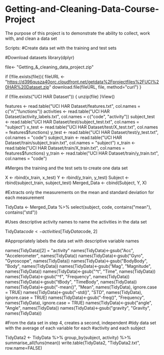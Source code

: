 # Getting-and-Cleaning-Data-Course-Project
The purpose of this project is to demonstrate the ability to collect, work with, and clean a data set

Scripts:
#Create data set with the training and test sets

#Download datasets
library(dplyr)

file<- "Getting_&_cleaning_data_project.zip"

if (!file.exists(file)){
  fileURL <- "https://d396qusza40orc.cloudfront.net/getdata%2Fprojectfiles%2FUCI%20HAR%20Dataset.zip"
  download.file(fileURL, file, method="curl")
}

if (!file.exists("UCI HAR Dataset")) { 
  unzip(file) 
}View()

features <- read.table("UCI HAR Dataset/features.txt", col.names = c("n","functions"))
activities <- read.table("UCI HAR Dataset/activity_labels.txt", col.names = c("code", "activity"))
subject_test <- read.table("UCI HAR Dataset/test/subject_test.txt", col.names = "subject")
x_test <- read.table("UCI HAR Dataset/test/X_test.txt", col.names = features$functions)
y_test <- read.table("UCI HAR Dataset/test/y_test.txt", col.names = "code")
subject_train <- read.table("UCI HAR Dataset/train/subject_train.txt", col.names = "subject")
x_train <- read.table("UCI HAR Dataset/train/X_train.txt", col.names = features$functions)
y_train <- read.table("UCI HAR Dataset/train/y_train.txt", col.names = "code")


#Merges the training and the test sets to create one data set

X <- rbind(x_train, x_test)
Y <- rbind(y_train, y_test)
Subject <- rbind(subject_train, subject_test)
Merged_Data <- cbind(Subject, Y, X)

#Extracts only the measurements on the mean and standard deviation for each measurement

TidyData <- Merged_Data %>% select(subject, code, contains("mean"), contains("std"))

#Uses descriptive activity names to name the activities in the data set

TidyData$code <- activities[TidyData$code, 2]

#Appropriately labels the data set with descriptive variable names

names(TidyData)[2] = "activity"
names(TidyData)<-gsub("Acc", "Accelerometer", names(TidyData))
names(TidyData)<-gsub("Gyro", "Gyroscope", names(TidyData))
names(TidyData)<-gsub("BodyBody", "Body", names(TidyData))
names(TidyData)<-gsub("Mag", "Magnitude", names(TidyData))
names(TidyData)<-gsub("^t", "Time", names(TidyData))
names(TidyData)<-gsub("^f", "Frequency", names(TidyData))
names(TidyData)<-gsub("tBody", "TimeBody", names(TidyData))
names(TidyData)<-gsub("-mean()", "Mean", names(TidyData), ignore.case = TRUE)
names(TidyData)<-gsub("-std()", "STD", names(TidyData), ignore.case = TRUE)
names(TidyData)<-gsub("-freq()", "Frequency", names(TidyData), ignore.case = TRUE)
names(TidyData)<-gsub("angle", "Angle", names(TidyData))
names(TidyData)<-gsub("gravity", "Gravity", names(TidyData))

#From the data set in step 4, creates a second, independent 
#tidy data set with the average of each variable for each 
#activity and each subject

TidyData2 <- TidyData %>%
  group_by(subject, activity) %>%
  summarise_all(funs(mean))
write.table(TidyData2, "TidyData2.txt", row.name=FALSE)
